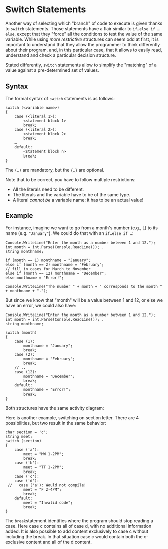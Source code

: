 # Switch Statements

Another way of selecting which "branch" of code to execute is given thanks to `switch` statements.
Those statements have a flair similar to `if…else if … else`, except that they "force" all the conditions to test the value of the same variable.
While using _more restrictive_ structures can seem odd at first, it is important to understand that they allow the programmer to think differently about their program, and, in this particular case, that it allows to easily read, understand and check a particular decision structure.

Stated differently, `switch` statements allow to simplify the "matching" of a value against a pre-determined set of values.

## Syntax

The formal syntax of `switch` statements is as follows:

```
switch (<variable name>)
{
    case (<literal 1>):
        <statement block 1>
        break;
    case (<literal 2>):
        <statement block 2>
        break;
    …
    default:
        <statement block n>
        break;
}
```

The `(…)` are mandatory, but the `{…}` are optional.

Note that to be correct, you have to follow multiple restrictions:

- All the literals need to be different.
- The literals and the variable have to be of the same type.
- A literal _cannot be_ a variable name: it has to be an actual value!

## Example

For instance, imagine we want to go from a month's number (e.g., `1`) to its name (e.g. `"January"`).
We could do that with an `if…else if …`:

```
Console.WriteLine("Enter the month as a number between 1 and 12.");
int month = int.Parse(Console.ReadLine()); .
string monthname;

if (month == 1) monthname = "January";
else if (month == 2) monthname = "February";
// fill in cases for March to November
else if (month == 12) monthname = "December";
else monthname = "Error!";

Console.WriteLine("The number " + month + " corresponds to the month " + monthname + ".");
```

But since we know that "month" will be a value between 1 and 12, or else we have an error, we could also have:

```
Console.WriteLine("Enter the month as a number between 1 and 12.");
int month = int.Parse(Console.ReadLine()); .
string monthname;

switch (month)
{
    case (1):
        monthname = "January";
        break;
    case (2):
        monthname = "February";
        break;
    // ..
    case (12):
        monthname = "December";
        break;
    default:
        monthname = "Error!";
        break;
}
```

Both structures have the same activity diagram:



Here is another example, switching on section letter. There are 4 possibilities, but two result in the same behavior:

```
char section = 'c';
string meet;
switch (section)
{
    case ('a'):
        meet = "MW 1-2PM";
        break;
    case ('b'):
        meet = "TT 1-2PM";
        break;
    case ('c'):
    case ('d'):
 //   case ('a'): Would not compile!
        meet = "F 2-4PM";
        break;
    default:
        meet = "Invalid code";
        break;
}
```

The `break`statement identifies where the program should stop reading a case.  Here case c contains all of case d, with no additional information added.
It is also possible to add content exclusively to case c without including the break.  In that situation case c would contain both the c-exclusive content and all of the d content.
